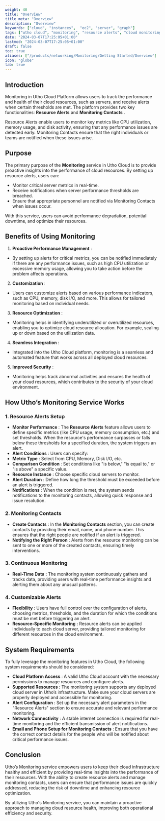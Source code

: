 ```yaml
---
weight: 40
title: "Overview"
title_meta: "Overview"
description: "Overview"
keywords: ["cloud", "instances",  "ec2", "server", "graph"]
tags: ["utho cloud", "monitoring", "resource alerts", "cloud monitoring", "alert contacts"]
date: "2024-03-07T17:25:05+01:00"
lastmod: "2024-03-07T17:25:05+01:00"
draft: false
toc: true
aliases: ["/products/networking/Monitoring/Getting Started/Overview"]
icon: "globe"
tab: true
---
```


## **Introduction**

Monitoring in Utho Cloud Platform allows users to track the performance and health of their cloud resources, such as servers, and receive alerts when certain thresholds are met. The platform provides two key functionalities: **Resource Alerts** and  **Monitoring Contacts** .

Resource Alerts enable users to monitor key metrics like CPU utilization, memory usage, and disk activity, ensuring that any performance issues are detected early. Monitoring Contacts ensure that the right individuals or teams are notified when these issues arise.

## **Purpose**

The primary purpose of the **Monitoring** service in Utho Cloud is to provide proactive insights into the performance of cloud resources. By setting up resource alerts, users can:

* Monitor critical server metrics in real-time.
* Receive notifications when server performance thresholds are breached.
* Ensure that appropriate personnel are notified via Monitoring Contacts when issues occur.

With this service, users can avoid performance degradation, potential downtime, and optimize their resources.

## **Benefits of Using Monitoring**

1. **Proactive Performance Management** :

* By setting up alerts for critical metrics, you can be notified immediately if there are any performance issues, such as high CPU utilization or excessive memory usage, allowing you to take action before the problem affects operations.

2. **Customization** :

* Users can customize alerts based on various performance indicators, such as CPU, memory, disk I/O, and more. This allows for tailored monitoring based on individual needs.

3. **Resource Optimization** :

* Monitoring helps in identifying underutilized or overutilized resources, enabling you to optimize cloud resource allocation. For example, scaling up or down based on the utilization data.

4. **Seamless Integration** :

* Integrated into the Utho Cloud platform, monitoring is a seamless and automated feature that works across all deployed cloud resources.

5. **Improved Security** :

* Monitoring helps track abnormal activities and ensures the health of your cloud resources, which contributes to the security of your cloud environment.

## **How Utho’s Monitoring Service Works**

### **1. Resource Alerts Setup**

* **Monitor Performance** : The **Resource Alerts** feature allows users to define specific metrics (like CPU usage, memory consumption, etc.) and set thresholds. When the resource's performance surpasses or falls below these thresholds for a specified duration, the system triggers an alert.
* **Alert Conditions** : Users can specify:
* **Metric Type** : Select from CPU, Memory, Disk I/O, etc.
* **Comparison Condition** : Set conditions like "is below," "is equal to," or "is above" a specific value.
* **Resource Instance** : Choose specific cloud servers to monitor.
* **Alert Duration** : Define how long the threshold must be exceeded before an alert is triggered.
* **Notifications** : When the condition is met, the system sends notifications to the monitoring contacts, allowing quick response and issue resolution.

### **2. Monitoring Contacts**

* **Create Contacts** : In the **Monitoring Contacts** section, you can create contacts by providing their email, name, and phone number. This ensures that the right people are notified if an alert is triggered.
* **Notifying the Right Person** : Alerts from the resource monitoring can be sent to one or more of the created contacts, ensuring timely interventions.

### **3. Continuous Monitoring**

* **Real-Time Data** : The monitoring system continuously gathers and tracks data, providing users with real-time performance insights and alerting them about any unusual patterns.

### **4. Customizable Alerts**

* **Flexibility** : Users have full control over the configuration of alerts, choosing metrics, thresholds, and the duration for which the conditions must be met before triggering an alert.
* **Resource-Specific Monitoring** : Resource alerts can be applied individually to each cloud server, providing tailored monitoring for different resources in the cloud environment.

## **System Requirements**

To fully leverage the monitoring features in Utho Cloud, the following system requirements should be considered:

* **Cloud Platform Access** : A valid Utho Cloud account with the necessary permissions to manage resources and configure alerts.
* **Supported Resources** : The monitoring system supports any deployed cloud server in Utho’s infrastructure. Make sure your cloud servers are properly deployed and accessible for monitoring.
* **Alert Configuration** : Set up the necessary alert parameters in the "Resource Alerts" section to ensure accurate and relevant performance monitoring.
* **Network Connectivity** : A stable internet connection is required for real-time monitoring and the efficient transmission of alert notifications.
* **Email and Phone Setup for Monitoring Contacts** : Ensure that you have the correct contact details for the people who will be notified about critical performance issues.

## **Conclusion**

Utho’s Monitoring service empowers users to keep their cloud infrastructure healthy and efficient by providing real-time insights into the performance of their resources. With the ability to create resource alerts and manage monitoring contacts, users can ensure that performance issues are quickly addressed, reducing the risk of downtime and enhancing resource optimization.

By utilizing Utho's Monitoring service, you can maintain a proactive approach to managing cloud resource health, improving both operational efficiency and security.
